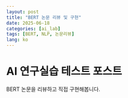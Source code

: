 ```yaml
---
layout: post
title: "BERT 논문 리뷰 및 구현"
date: 2025-06-18
categories: [ai_lab]
tags: [BERT, NLP, 논문리뷰]
lang: ko
---
```


# AI 연구실습 테스트 포스트

BERT 논문을 리뷰하고 직접 구현해봅니다.
